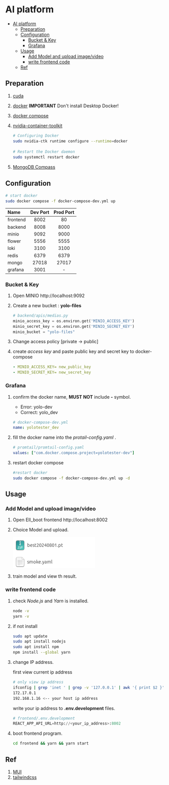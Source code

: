 # AI platform

- [AI platform](#ai-platform)
  - [Preparation](#preparation)
  - [Configuration](#configuration)
    - [Bucket \& Key](#bucket--key)
    - [Grafana](#grafana)
  - [Usage](#usage)
    - [Add Model and upload image/video](#add-model-and-upload-imagevideo)
    - [write frontend code](#write-frontend-code)
  - [Ref](#ref)

## Preparation

1. [cuda](https://docs.nvidia.com/cuda/cuda-installation-guide-linux/)

2. [docker](https://docs.docker.com/engine/install/ubuntu/)
   **IMPORTANT**  Don't install Desktop Docker!

3. [docker compose](https://docs.docker.com/compose/install/linux/#install-using-the-repository)

4. [nvidia-container-toolkit](https://docs.nvidia.com/datacenter/cloud-native/container-toolkit/latest/install-guide.html)

   ```bash
   # Configuring Docker
   sudo nvidia-ctk runtime configure --runtime=docker

   # Restart the Docker daemon
   sudo systemctl restart docker
   ```

5. [MongoDB Compass](https://www.mongodb.com/docs/compass/current/install)

## Configuration

```bash
# start docker
sudo docker compose -f docker-compose-dev.yml up
```

| Name     | Dev Port | Prod Port |
| :----    | :---:    | :---:     |
| frontend | 8002     | 80        |
| backend  | 8008     | 8000      |
| minio    | 9092     | 9000      |
| flower   | 5556     | 5555      |
| loki     | 3100     | 3100      |
| redis    | 6379     | 6379      |
| mongo    | 27018    | 27017     |
| grafana  | 3001     | -         |

### Bucket & Key 

1. Open MINIO http://localhost:9092
2. Create a new bucket : **yolo-files**

   ```python
   # backend/apis/medias.py
   minio_access_key = os.environ.get('MINIO_ACCESS_KEY')
   minio_secret_key = os.environ.get('MINIO_SECRET_KEY')
   minio_bucket = "yolo-files"
   ```

3. Change access policy [private -> public]
4. create *access key* and paste public key and secret key to docker-compose

   ```yaml
   - MINIO_ACCESS_KEY= new_public_key
   - MINIO_SECRET_KEY= new_secret_key
   ```

### Grafana

1. confirm the docker name, **MUST NOT** include **-** symbol.
   + Error: yolo-dev
   + Correct: yolo_dev

   ```yaml
   # docker-compose-dev.yml
   name: yolotester_dev
   ```

2. fill the docker name into the *protail-config.yaml* .

   ```yaml
   # promtail/promtail-config.yaml
   values: ["com.docker.compose.project=yolotester-dev"]
   ```

3. restart docker compose

   ```bash
   #restart docker
   sudo docker compose -f docker-compose-dev.yml up -d
   ```

## Usage

### Add Model and upload image/video

1. Open EII_boot frontend http://localhost:8002
2. Choice Model and upload.

   ![insert model](./readme_img/model.png)

3. train model and view th result.

### write frontend code

1. check *Node.js* and *Yarn* is installed.

   ```bash
   node -v
   yarn -v
   ```

2. if not install 

   ``` bash
   sudo apt update
   sudo apt install nodejs
   sudo apt install npm
   npm install --global yarn
   ```

3. change IP address.

   first view current ip address

   ```bash
   # only view ip address
   ifconfig | grep 'inet ' | grep -v '127.0.0.1' | awk '{ print $2 }'
   172.17.0.1
   192.168.1.16 <-- your host ip address
   ```

   write your ip address to **.env.development** files.

   ```python
   # frontend/.env.development
   REACT_APP_API_URL=http://<your_ip_address>:8002
   ```

4. boot frontend program.

   ```bash
   cd frontend && yarn && yarn start
   ```

## Ref

1. [MUI](https://mui.com/)
2. [tailwindcss](https://tailwindcss.com/)